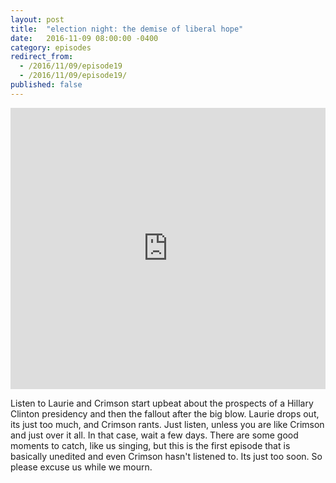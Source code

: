 ```yaml
---
layout: post
title:  "election night: the demise of liberal hope"
date:   2016-11-09 08:00:00 -0400
category: episodes
redirect_from:
  - /2016/11/09/episode19
  - /2016/11/09/episode19/
published: false
---
```

<iframe width="100%" height="450" scrolling="no" frameborder="no" src="https://w.soundcloud.com/player/?url=https%3A//api.soundcloud.com/tracks/292255664&amp;auto_play=false&amp;hide_related=false&amp;show_comments=true&amp;show_user=true&amp;show_reposts=false&amp;visual=true"></iframe>

Listen to Laurie and Crimson start upbeat about the prospects of a Hillary Clinton presidency and then the fallout after the big blow. Laurie drops out, its just too much, and Crimson rants. Just listen, unless you are like Crimson and just over it all. In that case, wait a few days. There are some good moments to catch, like us singing, but this is the first episode that is basically unedited and even Crimson hasn't listened to. Its just too soon. So please excuse us while we mourn.
